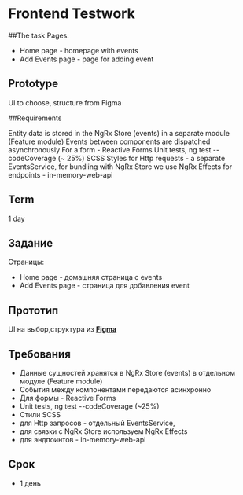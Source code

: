 # Frontend Testwork

##The task
Pages:

- Home page - homepage with events
- Add Events page - page for adding event

## Prototype

UI to choose, structure from Figma

##Requirements

Entity data is stored in the NgRx Store (events) in a separate module (Feature module)
Events between components are dispatched asynchronously
For a form - Reactive Forms
Unit tests, ng test --codeCoverage (~ 25%)
SCSS Styles
for Http requests - a separate EventsService,
for bundling with NgRx Store we use NgRx Effects
for endpoints - in-memory-web-api

## Term
1 day

## Задание
Страницы:
- Home page - домашняя страница с events
- Add Events page - страница для добавления event

## Прототип
UI на выбор,cтруктура из [**Figma**](https://www.figma.com/file/L6FANUGVjmQ8wX0Yjj5dpv/Test-work?node-id=0%3A1) 

## Требования
- Данные сущностей хранятся в NgRx Store (events) в отдельном модуле (Feature module)
- События между компонентами передаются асинхронно
- Для формы - Reactive Forms
- Unit tests, ng test --codeCoverage (~25%)
- Стили SCSS
- для Http запросов - отдельный EventsService,
- для связки с NgRx Store используем NgRx Effects
- для эндпоинтов - in-memory-web-api

## Срок
- 1 день
